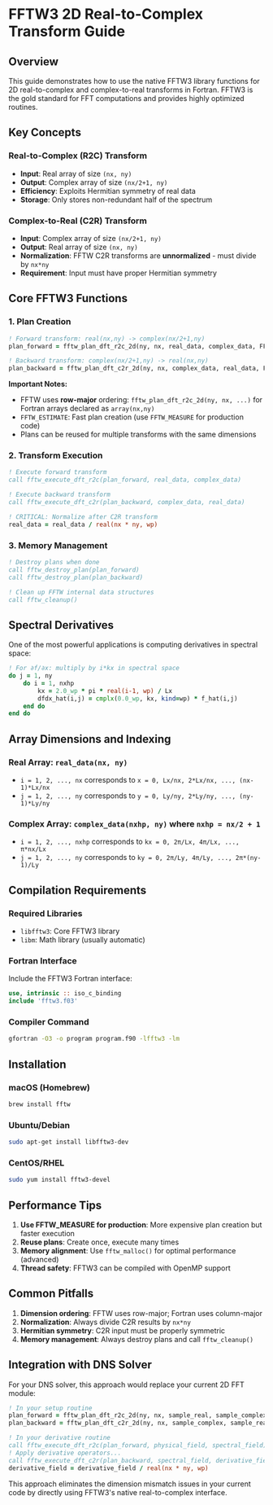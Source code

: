 # FFTW3 2D Real-to-Complex Transform Guide

## Overview

This guide demonstrates how to use the native FFTW3 library functions for 2D real-to-complex and complex-to-real transforms in Fortran. FFTW3 is the gold standard for FFT computations and provides highly optimized routines.

## Key Concepts

### Real-to-Complex (R2C) Transform
- **Input**: Real array of size `(nx, ny)`
- **Output**: Complex array of size `(nx/2+1, ny)`
- **Efficiency**: Exploits Hermitian symmetry of real data
- **Storage**: Only stores non-redundant half of the spectrum

### Complex-to-Real (C2R) Transform
- **Input**: Complex array of size `(nx/2+1, ny)`
- **Output**: Real array of size `(nx, ny)`
- **Normalization**: FFTW C2R transforms are **unnormalized** - must divide by `nx*ny`
- **Requirement**: Input must have proper Hermitian symmetry

## Core FFTW3 Functions

### 1. Plan Creation

```fortran
! Forward transform: real(nx,ny) -> complex(nx/2+1,ny)
plan_forward = fftw_plan_dft_r2c_2d(ny, nx, real_data, complex_data, FFTW_ESTIMATE)

! Backward transform: complex(nx/2+1,ny) -> real(nx,ny)
plan_backward = fftw_plan_dft_c2r_2d(ny, nx, complex_data, real_data, FFTW_ESTIMATE)
```

**Important Notes:**
- FFTW uses **row-major** ordering: `fftw_plan_dft_r2c_2d(ny, nx, ...)` for Fortran arrays declared as `array(nx,ny)`
- `FFTW_ESTIMATE`: Fast plan creation (use `FFTW_MEASURE` for production code)
- Plans can be reused for multiple transforms with the same dimensions

### 2. Transform Execution

```fortran
! Execute forward transform
call fftw_execute_dft_r2c(plan_forward, real_data, complex_data)

! Execute backward transform
call fftw_execute_dft_c2r(plan_backward, complex_data, real_data)

! CRITICAL: Normalize after C2R transform
real_data = real_data / real(nx * ny, wp)
```

### 3. Memory Management

```fortran
! Destroy plans when done
call fftw_destroy_plan(plan_forward)
call fftw_destroy_plan(plan_backward)

! Clean up FFTW internal data structures
call fftw_cleanup()
```

## Spectral Derivatives

One of the most powerful applications is computing derivatives in spectral space:

```fortran
! For ∂f/∂x: multiply by i*kx in spectral space
do j = 1, ny
    do i = 1, nxhp
        kx = 2.0_wp * pi * real(i-1, wp) / Lx
        dfdx_hat(i,j) = cmplx(0.0_wp, kx, kind=wp) * f_hat(i,j)
    end do
end do
```

## Array Dimensions and Indexing

### Real Array: `real_data(nx, ny)`
- `i = 1, 2, ..., nx` corresponds to `x = 0, Lx/nx, 2*Lx/nx, ..., (nx-1)*Lx/nx`
- `j = 1, 2, ..., ny` corresponds to `y = 0, Ly/ny, 2*Ly/ny, ..., (ny-1)*Ly/ny`

### Complex Array: `complex_data(nxhp, ny)` where `nxhp = nx/2 + 1`
- `i = 1, 2, ..., nxhp` corresponds to `kx = 0, 2π/Lx, 4π/Lx, ..., π*nx/Lx`
- `j = 1, 2, ..., ny` corresponds to `ky = 0, 2π/Ly, 4π/Ly, ..., 2π*(ny-1)/Ly`

## Compilation Requirements

### Required Libraries
- `libfftw3`: Core FFTW3 library
- `libm`: Math library (usually automatic)

### Fortran Interface
Include the FFTW3 Fortran interface:
```fortran
use, intrinsic :: iso_c_binding
include 'fftw3.f03'
```

### Compiler Command
```bash
gfortran -O3 -o program program.f90 -lfftw3 -lm
```

## Installation

### macOS (Homebrew)
```bash
brew install fftw
```

### Ubuntu/Debian
```bash
sudo apt-get install libfftw3-dev
```

### CentOS/RHEL
```bash
sudo yum install fftw3-devel
```

## Performance Tips

1. **Use FFTW_MEASURE for production**: More expensive plan creation but faster execution
2. **Reuse plans**: Create once, execute many times
3. **Memory alignment**: Use `fftw_malloc()` for optimal performance (advanced)
4. **Thread safety**: FFTW3 can be compiled with OpenMP support

## Common Pitfalls

1. **Dimension ordering**: FFTW uses row-major; Fortran uses column-major
2. **Normalization**: Always divide C2R results by `nx*ny`
3. **Hermitian symmetry**: C2R input must be properly symmetric
4. **Memory management**: Always destroy plans and call `fftw_cleanup()`

## Integration with DNS Solver

For your DNS solver, this approach would replace your current 2D FFT module:

```fortran
! In your setup routine
plan_forward = fftw_plan_dft_r2c_2d(ny, nx, sample_real, sample_complex, FFTW_MEASURE)
plan_backward = fftw_plan_dft_c2r_2d(ny, nx, sample_complex, sample_real, FFTW_MEASURE)

! In your derivative routine
call fftw_execute_dft_r2c(plan_forward, physical_field, spectral_field)
! Apply derivative operators...
call fftw_execute_dft_c2r(plan_backward, spectral_field, derivative_field)
derivative_field = derivative_field / real(nx * ny, wp)
```

This approach eliminates the dimension mismatch issues in your current code by directly using FFTW3's native real-to-complex interface.
